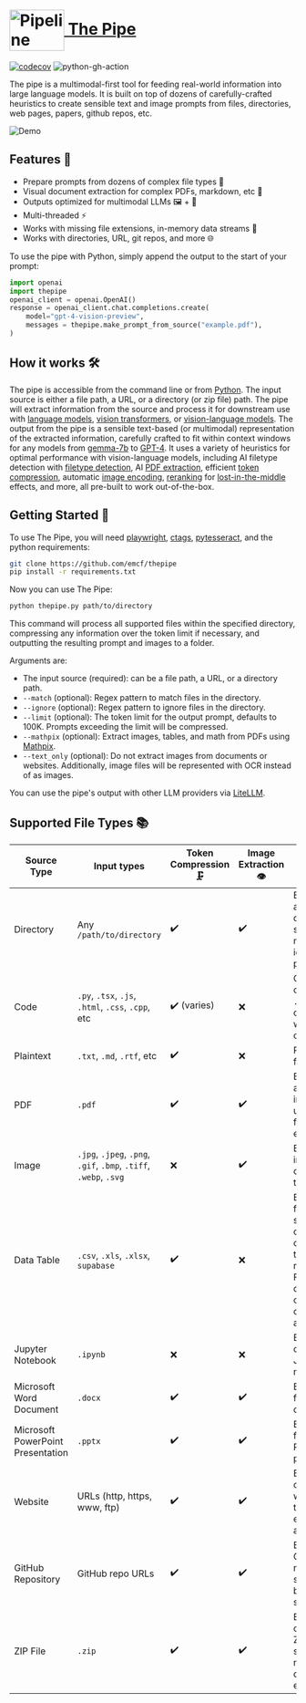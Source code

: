 # <a href="https://thepi.pe/"><img src="https://rpnutzemutbrumczwvue.supabase.co/storage/v1/object/public/assets/pipeline_small%20(1).png" alt="Pipeline Illustration" style="width:96px; height:72px; vertical-align:middle;"> The Pipe</a>
[![codecov](https://codecov.io/gh/emcf/thepipe/graph/badge.svg?token=OE7CUEFUL9)](https://codecov.io/gh/emcf/thepipe) ![python-gh-action](https://github.com/emcf/thepipe/actions/workflows/python-ci.yml/badge.svg)

The pipe is a multimodal-first tool for feeding real-world information into large language models. It is built on top of dozens of carefully-crafted heuristics to create sensible text and image prompts from files, directories, web pages, papers, github repos, etc. 

![Demo](https://ngrdaaykhfrmtpodlakn.supabase.co/storage/v1/object/public/assets/demo.gif?t=2024-03-24T19%3A13%3A46.695Z)

## Features 🌟

- Prepare prompts from dozens of complex file types 📄 
- Visual document extraction for complex PDFs, markdown, etc 🧠
- Outputs optimized for multimodal LLMs 🖼️ + 💬
- Multi-threaded ⚡️
- Works with missing file extensions, in-memory data streams 💾
- Works with directories, URL, git repos, and more 🌐

To use the pipe with Python, simply append the output to the start of your prompt:

```python
import openai
import thepipe
openai_client = openai.OpenAI()
response = openai_client.chat.completions.create(
    model="gpt-4-vision-preview",
    messages = thepipe.make_prompt_from_source("example.pdf"),
)
```

##  How it works 🛠️

The pipe is accessible from the command line or from [Python](https://www.python.org/downloads/). The input source is either a file path, a URL, or a directory (or zip file) path. The pipe will extract information from the source and process it for downstream use with [language models](https://en.wikipedia.org/wiki/Large_language_model), [vision transformers](https://en.wikipedia.org/wiki/Vision_transformer), or [vision-language models](https://arxiv.org/abs/2304.00685). The output from the pipe is a sensible text-based (or multimodal) representation of the extracted information, carefully crafted to fit within context windows for any models from [gemma-7b](https://huggingface.co/google/gemma-7b) to [GPT-4](https://openai.com/gpt-4). It uses a variety of heuristics for optimal performance with vision-language models, including AI filetype detection with [filetype detection](https://opensource.googleblog.com/2024/02/magika-ai-powered-fast-and-efficient-file-type-identification.html), AI [PDF extraction](https://mathpix.com), efficient [token compression](https://arxiv.org/abs/2403.12968), automatic [image encoding](https://en.wikipedia.org/wiki/Base64), [reranking](https://arxiv.org/abs/2310.06839) for [lost-in-the-middle](https://arxiv.org/abs/2307.03172) effects, and more, all pre-built to work out-of-the-box.

## Getting Started 🚀

To use The Pipe, you will need [playwright](https://github.com/microsoft/playwright), [ctags](https://github.com/universal-ctags/), [pytesseract](https://github.com/h/pytesseract), and the python requirements:
```bash
git clone https://github.com/emcf/thepipe
pip install -r requirements.txt
```

Now you can use The Pipe:
```bash
python thepipe.py path/to/directory
```

This command will process all supported files within the specified directory, compressing any information over the token limit if necessary, and outputting the resulting prompt and images to a folder.

Arguments are:
- The input source (required): can be a file path, a URL, or a directory path.
- `--match` (optional): Regex pattern to match files in the directory.
- `--ignore` (optional): Regex pattern to ignore files in the directory.
- `--limit` (optional): The token limit for the output prompt, defaults to 100K. Prompts exceeding the limit will be compressed.
- `--mathpix` (optional): Extract images, tables, and math from PDFs using [Mathpix](https://docs.mathpix.com/#process-a-pdf).
- `--text_only` (optional): Do not extract images from documents or websites. Additionally, image files will be represented with OCR instead of as images.

You can use the pipe's output with other LLM providers via [LiteLLM](https://github.com/BerriAI/litellm).

## Supported File Types 📚

| Source Type                           | Input types        | Token Compression 🗜️ | Image Extraction 👁️ | Notes 📌                                                  |
|---------------------------------------|------------------------------------------|-------------------|------------------|---------------------------------------------------------|
| Directory                             | Any `/path/to/directory`                 | ✔️               | ✔️               | Extracts from all files in directory, supports match and ignore patterns |
| Code                                  | `.py`, `.tsx`, `.js`, `.html`, `.css`, `.cpp`, etc | ✔️ (varies)   | ❌               | Combines all code files. `.c`, `.cpp`, `.py` are compressible with ctags, others are not |
| Plaintext                             | `.txt`, `.md`, `.rtf`, etc               | ✔️               | ❌               | Regular text files                                                      |
| PDF                                   | `.pdf`                                  | ✔️               | ✔️    | Extracts text and optionally images; can use Mathpix for enhanced extraction |
| Image                                 | `.jpg`, `.jpeg`, `.png`, `.gif`, `.bmp`, `.tiff`, `.webp`, `.svg` | ❌                | ✔️              | Extracts images and can convert to text using OCR                        |
| Data Table                           | `.csv`, `.xls`, `.xlsx`, `supabase`             | ✔️                | ❌               | Extracts data from spreadsheets or SQL tables; converts to text representation. For very large datasets, will only extract column names and types         |
| Jupyter Notebook                      | `.ipynb`                                | ❌               | ❌               | Extracts content from Jupyter notebooks                                  |
| Microsoft Word Document               | `.docx`                                 | ✔️               | ✔️               | Extracts text from Word documents                                        |
| Microsoft PowerPoint Presentation     | `.pptx`                                 | ✔️               | ✔️               | Extracts text from PowerPoint presentations                              |
| Website                               | URLs (http, https, www, ftp)             | ✔️                | ✔️    | Extracts content from web pages; text-only extraction available          |
| GitHub Repository                     | GitHub repo URLs                         | ✔️               | ✔️                | Extracts from GitHub repositories; supports branch specification         |
| ZIP File                              | `.zip`                                  | ✔️               | ✔️                | Extracts contents of ZIP files; supports nested directory extraction     |